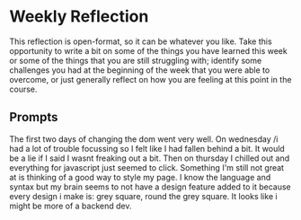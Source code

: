 # Weekly Reflection
This reflection is open-format, so it can be whatever you like. Take this opportunity to write a bit on some of the things you have learned this week or some of the things that you are still struggling with; identify some challenges you had at the beginning of the week that you were able to overcome, or just generally reflect on how you are feeling at this point in the course.

## Prompts
The first two days of changing the dom went very well. On wednesday /i had a lot of trouble focussing so I felt
like I had fallen behind a bit. It would be a lie if I said I wasnt freaking out a bit. Then on thursday I chilled out
and everything for javascript just seemed to click. Something I'm still not great at is thinking of a good way to
style my page. I know the language and syntax but my brain seems to not have a design feature added to it because every design 
i make is: grey square, round the grey square. It looks like i might be more of a backend dev.
